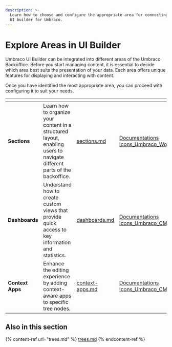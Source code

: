 ```yaml
---
description: >-
  Learn how to choose and configure the appropriate area for connecting Umbraco
  UI builder for Umbraco.
---
```


# Explore Areas in UI Builder

Umbraco UI Builder can be integrated into different areas of the Umbraco Backoffice. Before you start managing content, it is essential to decide which area best suits the presentation of your data. Each area offers unique features for displaying and interacting with content.

Once you have identified the most appropriate area, you can proceed with configuring it to suit your needs.

<table data-view="cards"><thead><tr><th></th><th></th><th data-hidden data-card-target data-type="content-ref"></th><th data-hidden data-card-cover data-type="files"></th></tr></thead><tbody><tr><td><strong>Sections</strong></td><td>Learn how to organize your content in a structured layout, enabling users to navigate different parts of the backoffice.</td><td><a href="sections.md">sections.md</a></td><td><a href="../.gitbook/assets/Documentations Icons_Umbraco_Workflow_Section_Overview.png">Documentations Icons_Umbraco_Workflow_Section_Overview.png</a></td></tr><tr><td><strong>Dashboards</strong></td><td>Understand how to create custom views that provide quick access to key information and statistics.</td><td><a href="dashboards.md">dashboards.md</a></td><td><a href="../.gitbook/assets/Documentations Icons_Umbraco_CMS_Extending_Dashboards.png">Documentations Icons_Umbraco_CMS_Extending_Dashboards.png</a></td></tr><tr><td><strong>Context Apps</strong></td><td>Enhance the editing experience by adding context-aware apps to specific tree nodes.</td><td><a href="context-apps.md">context-apps.md</a></td><td><a href="../.gitbook/assets/Documentations Icons_Umbraco_CMS_Fundamentals.png">Documentations Icons_Umbraco_CMS_Fundamentals.png</a></td></tr></tbody></table>

## Also in this section

{% content-ref url="trees.md" %}
[trees.md](trees.md)
{% endcontent-ref %}
